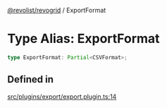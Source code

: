 [@revolist/revogrid](README.md) / ExportFormat

# Type Alias: ExportFormat

```ts
type ExportFormat: Partial<CSVFormat>;
```

## Defined in

[src/plugins/export/export.plugin.ts:14](https://github.com/revolist/revogrid/blob/2f07f30b37da771d7d712c0b9b9b90928758921a/src/plugins/export/export.plugin.ts#L14)
